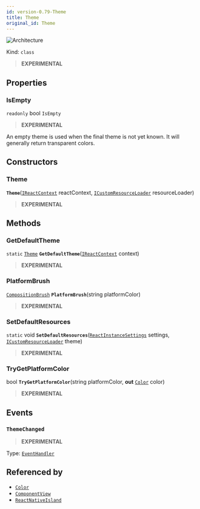 ```yaml
---
id: version-0.79-Theme
title: Theme
original_id: Theme
---
```


![Architecture](https://img.shields.io/badge/architecture-new_only-blue)

Kind: `class`

> **EXPERIMENTAL**

## Properties
### IsEmpty
`readonly`  bool `IsEmpty`

> **EXPERIMENTAL**

An empty theme is used when the final theme is not yet known.  It will generally return transparent colors.

## Constructors
### Theme
 **`Theme`**([`IReactContext`](IReactContext) reactContext, [`ICustomResourceLoader`](ICustomResourceLoader) resourceLoader)

> **EXPERIMENTAL**

## Methods
### GetDefaultTheme
`static` [`Theme`](Theme) **`GetDefaultTheme`**([`IReactContext`](IReactContext) context)

> **EXPERIMENTAL**

### PlatformBrush
[`CompositionBrush`](https://learn.microsoft.com/windows/windows-app-sdk/api/winrt/Microsoft.UI.Composition.CompositionBrush) **`PlatformBrush`**(string platformColor)

> **EXPERIMENTAL**

### SetDefaultResources
`static` void **`SetDefaultResources`**([`ReactInstanceSettings`](ReactInstanceSettings) settings, [`ICustomResourceLoader`](ICustomResourceLoader) theme)

> **EXPERIMENTAL**

### TryGetPlatformColor
bool **`TryGetPlatformColor`**(string platformColor, **out** [`Color`](https://docs.microsoft.com/uwp/api/Windows.UI.Color) color)

> **EXPERIMENTAL**

## Events
### `ThemeChanged`
> **EXPERIMENTAL**

Type: [`EventHandler`](https://docs.microsoft.com/uwp/api/Windows.Foundation.EventHandler-1)<Object>

## Referenced by
- [`Color`](Color)
- [`ComponentView`](ComponentView)
- [`ReactNativeIsland`](ReactNativeIsland)
